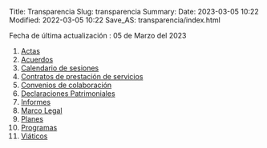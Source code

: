 Title: Transparencia
Slug: transparencia
Summary:
Date: 2023-03-05 10:22
Modified: 2022-03-05 10:22
Save_AS: transparencia/index.html

Fecha de última actualización : 05 de Marzo del 2023

1. [Actas](actas/)
2. [Acuerdos](acuerdos/)
3. [Calendario de sesiones](calendariosesiones/)
4. [Contratos de prestación de servicios](/)
5. [Convenios de colaboración](/)
6. [Declaraciones Patrimoniales](3de3/)
7. [Informes](informesanuales/)
8. [Marco Legal](marcolegal/)
9. [Planes](planes/)
10. [Programas](programas/)
11. [Viáticos](/)
